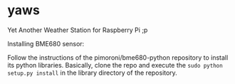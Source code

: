 # yaws
Yet Another Weather Station for Raspberry Pi ;p

Installing BME680 sensor:

Follow the instructions of the pimoroni/bme680-python repository to install its python libraries. Basically, clone the repo and execute the `sudo python setup.py install` in the library directory of the repository. 
